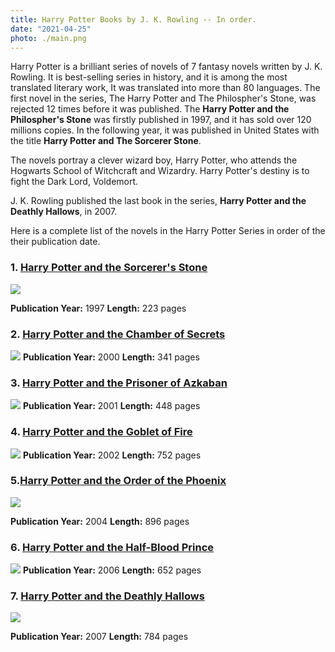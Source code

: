 ```yaml
--- 
title: Harry Potter Books by J. K. Rowling -- In order.
date: "2021-04-25"
photo: ./main.png
---
```




Harry Potter is a brilliant series of novels of 7 fantasy novels written by J. K. Rowling. It is best-selling series in history, and it is among the most translated literary work, It was translated into more than 80 languages.  The first novel in the series, The Harry Potter and The Philospher's Stone, was rejected 12 times before it was published.  The **Harry Potter and the Philospher's Stone** was firstly published in 1997, and it has sold over 120 millions copies. In the following year, it was published in United States with the title **Harry Potter and The Sorcerer Stone**.

The novels portray a clever wizard boy, Harry Potter, who attends the Hogwarts School of Witchcraft and Wizardry. Harry Potter's destiny is to fight the Dark Lord, Voldemort.

J. K. Rowling published the last book in the series, **Harry Potter and  the Deathly Hallows**, in 2007.

Here is a complete list of the novels in the Harry Potter Series in order of the their publication date.

### 1.  <a target="_blank" href="https://www.amazon.com/gp/product/059035342X/ref=as_li_tl?ie=UTF8&camp=1789&creative=9325&creativeASIN=059035342X&linkCode=as2&tag=thetrendarchi-20&linkId=ead26f58c668bbd9ba5fdb9245a98cf4">Harry Potter and the Sorcerer's Stone</a>
<a target="_blank"  href="https://www.amazon.com/gp/product/059035342X/ref=as_li_tl?ie=UTF8&camp=1789&creative=9325&creativeASIN=059035342X&linkCode=as2&tag=thetrendarchi-20&linkId=6126f90324809dc3bb9ec7e302f7cd2c"><img border="0" src="//ws-na.amazon-adsystem.com/widgets/q?_encoding=UTF8&MarketPlace=US&ASIN=059035342X&ServiceVersion=20070822&ID=AsinImage&WS=1&Format=_SL250_&tag=thetrendarchi-20" ></a>

**Publication Year:**  1997
**Length:**  223 pages

### 2. <a target="_blank" href="https://www.amazon.com/gp/product/0439064872/ref=as_li_tl?ie=UTF8&camp=1789&creative=9325&creativeASIN=0439064872&linkCode=as2&tag=thetrendarchi-20&linkId=6339b5526e01904d8ad91c03b0c2de2e">Harry Potter and the Chamber of Secrets</a>

<a target="_blank"  href="https://www.amazon.com/gp/product/0439064872/ref=as_li_tl?ie=UTF8&camp=1789&creative=9325&creativeASIN=0439064872&linkCode=as2&tag=thetrendarchi-20&linkId=77cfba43d9cfc989ac710527a4d44828"><img border="0" src="//ws-na.amazon-adsystem.com/widgets/q?_encoding=UTF8&MarketPlace=US&ASIN=0439064872&ServiceVersion=20070822&ID=AsinImage&WS=1&Format=_SL250_&tag=thetrendarchi-20" ></a>
**Publication Year:**  2000
**Length:**  341 pages

### 3. <a target="_blank" href="https://www.amazon.com/gp/product/0439136369/ref=as_li_tl?ie=UTF8&camp=1789&creative=9325&creativeASIN=0439136369&linkCode=as2&tag=thetrendarchi-20&linkId=a029018db9b70a0e9d0ef54fef8d56b6">Harry Potter and the Prisoner of Azkaban</a>
<a target="_blank"  href="https://www.amazon.com/gp/product/0439136369/ref=as_li_tl?ie=UTF8&camp=1789&creative=9325&creativeASIN=0439136369&linkCode=as2&tag=thetrendarchi-20&linkId=0d5029967dcb8766945332b61e7d2d61"><img border="0" src="//ws-na.amazon-adsystem.com/widgets/q?_encoding=UTF8&MarketPlace=US&ASIN=0439136369&ServiceVersion=20070822&ID=AsinImage&WS=1&Format=_SL250_&tag=thetrendarchi-20" ></a>
**Publication Year:**  2001
**Length:**  448 pages

### 4. <a target="_blank" href="https://www.amazon.com/gp/product/0439139600/ref=as_li_tl?ie=UTF8&camp=1789&creative=9325&creativeASIN=0439139600&linkCode=as2&tag=thetrendarchi-20&linkId=614410611d6dacd2777dc4a995abc81e">Harry Potter and the Goblet of Fire</a>
<a target="_blank"  href="https://www.amazon.com/gp/product/0439139600/ref=as_li_tl?ie=UTF8&camp=1789&creative=9325&creativeASIN=0439139600&linkCode=as2&tag=thetrendarchi-20&linkId=89bfb8f93baef8b7c03339a3e2b74a97"><img border="0" src="//ws-na.amazon-adsystem.com/widgets/q?_encoding=UTF8&MarketPlace=US&ASIN=0439139600&ServiceVersion=20070822&ID=AsinImage&WS=1&Format=_SL250_&tag=thetrendarchi-20" ></a>
**Publication Year:**  2002
**Length:**  752 pages

### 5.<a target="_blank" href="https://www.amazon.com/gp/product/0439358078/ref=as_li_tl?ie=UTF8&camp=1789&creative=9325&creativeASIN=0439358078&linkCode=as2&tag=thetrendarchi-20&linkId=68f8beb001e756f959cb41bfc2ac549d">Harry Potter and the Order of the Phoenix</a>
<a target="_blank"  href="https://www.amazon.com/gp/product/0439358078/ref=as_li_tl?ie=UTF8&camp=1789&creative=9325&creativeASIN=0439358078&linkCode=as2&tag=thetrendarchi-20&linkId=9ddfa251e571b35b9102fbc58074d31a"><img border="0" src="//ws-na.amazon-adsystem.com/widgets/q?_encoding=UTF8&MarketPlace=US&ASIN=0439358078&ServiceVersion=20070822&ID=AsinImage&WS=1&Format=_SL250_&tag=thetrendarchi-20" ></a>

**Publication Year:**  2004
**Length:**  896 pages

### 6. <a target="_blank" href="https://www.amazon.com/gp/product/0439785960/ref=as_li_tl?ie=UTF8&camp=1789&creative=9325&creativeASIN=0439785960&linkCode=as2&tag=thetrendarchi-20&linkId=308b382ad2072fb6da935cd11f40ff31">Harry Potter and the Half-Blood Prince</a>
<a target="_blank"  href="https://www.amazon.com/gp/product/0439785960/ref=as_li_tl?ie=UTF8&camp=1789&creative=9325&creativeASIN=0439785960&linkCode=as2&tag=thetrendarchi-20&linkId=0ea1c6d5eca2dbef74b764607c145a31"><img border="0" src="//ws-na.amazon-adsystem.com/widgets/q?_encoding=UTF8&MarketPlace=US&ASIN=0439785960&ServiceVersion=20070822&ID=AsinImage&WS=1&Format=_SL250_&tag=thetrendarchi-20" ></a>
**Publication Year:**  2006
**Length:** 652 pages

### 7. <a target="_blank" href="https://www.amazon.com/gp/product/0545010225/ref=as_li_tl?ie=UTF8&camp=1789&creative=9325&creativeASIN=0545010225&linkCode=as2&tag=thetrendarchi-20&linkId=61e38a218f7d46185965903b47e1d80d">Harry Potter and the Deathly Hallows</a>
<a target="_blank"  href="https://www.amazon.com/gp/product/0545010225/ref=as_li_tl?ie=UTF8&camp=1789&creative=9325&creativeASIN=0545010225&linkCode=as2&tag=thetrendarchi-20&linkId=a6f6e480e3b7e6e5f6f6976f5418245a"><img border="0" src="//ws-na.amazon-adsystem.com/widgets/q?_encoding=UTF8&MarketPlace=US&ASIN=0545010225&ServiceVersion=20070822&ID=AsinImage&WS=1&Format=_SL250_&tag=thetrendarchi-20" ></a>

**Publication Year:**  2007
**Length:** 784 pages